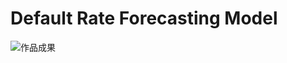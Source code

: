 # Default Rate Forecasting Model

![作品成果](https://user-images.githubusercontent.com/66252302/106377853-e15e3500-63da-11eb-9d21-245fc641fe20.jpg)

